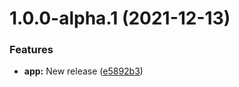 # 1.0.0-alpha.1 (2021-12-13)


### Features

* **app:** New release ([e5892b3](https://github.com/sws2apps/sws-pocket/commit/e5892b3361c6714831970a176fc2ec94fe4df990))
